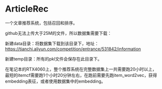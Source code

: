 # ArticleRec
一个文章推荐系统，包括召回和排序。

github无法上传大于25M的文件，所以数据集需要下载：

新建data目录：将数据集下载到该目录下，地址：https://tianchi.aliyun.com/competition/entrance/531842/information

新建temp目录：所有的pkl文件会保存在此目录下。

在笔记本的RTX4060上，整个推荐系统在完整数据集上一共需要跑20小时以上，最短的itemcf需要跑1个小时20分钟左右，在跑前需要先跑item_word2vec，获得embedding表征，或者使用数据集中的embedding。
